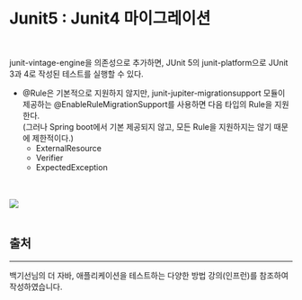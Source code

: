 # Junit5 : Junit4 마이그레이션

<br>

junit-vintage-engine을 의존성으로 추가하면, JUnit 5의 junit-platform으로 JUnit 3과 4로 작성된 테스트를 실행할 수 있다.
<br>
- @Rule은 기본적으로 지원하지 않지만, junit-jupiter-migrationsupport 모듈이 제공하는 @EnableRuleMigrationSupport를 사용하면 다음 타입의 Rule을 지원한다.
<br>(그러나 Spring boot에서 기본 제공되지 않고, 모든 Rule을 지원하지는 않기 때문에 제한적이다.)
  - ExternalResource
  - Verifier
  - ExpectedException

<br>
<br>

<img src = "https://user-images.githubusercontent.com/62128211/133428249-a007a06c-f02e-4413-a9a7-160e905f6bcf.png">

<br>
<br>


## 출처 
---
백기선님의 더 자바, 애플리케이션을 테스트하는 다양한 방법 강의(인프런)를 참조하여 작성하였습니다.